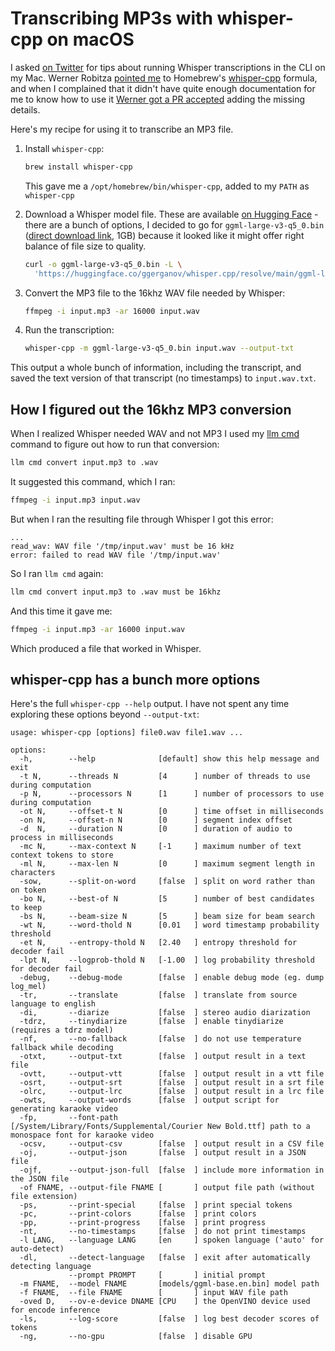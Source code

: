 # Transcribing MP3s with whisper-cpp on macOS

I asked [on Twitter](https://twitter.com/simonw/status/1783520794754318600) for tips about running Whisper transcriptions in the CLI on my Mac. Werner Robitza [pointed me](https://twitter.com/slhck/status/1783556354487034146) to Homebrew's [whisper-cpp](https://formulae.brew.sh/formula/whisper-cpp) formula, and when I complained that it didn't have quite enough documentation for me to know how to use it [Werner got a PR accepted](https://github.com/Homebrew/homebrew-core/pull/170148) adding the missing details.

Here's my recipe for using it to transcribe an MP3 file.

1. Install `whisper-cpp`:
    
    ```bash
    brew install whisper-cpp
    ```
    This gave me a `/opt/homebrew/bin/whisper-cpp`, added to my `PATH` as `whisper-cpp`

2. Download a Whisper model file. These are available [on Hugging Face](https://huggingface.co/ggerganov/whisper.cpp/tree/main) - there are a bunch of options, I decided to go for `ggml-large-v3-q5_0.bin` ([direct download link](https://huggingface.co/ggerganov/whisper.cpp/resolve/main/ggml-large-v3-q5_0.bin?download=true), 1GB) because it looked like it might offer right balance of file size to quality.
    ```bash
    curl -o ggml-large-v3-q5_0.bin -L \
      'https://huggingface.co/ggerganov/whisper.cpp/resolve/main/ggml-large-v3-q5_0.bin?download=true'
    ```
4. Convert the MP3 file to the 16khz WAV file needed by Whisper:
    ```bash
    ffmpeg -i input.mp3 -ar 16000 input.wav
    ````
5. Run the transcription:
    ```bash
    whisper-cpp -m ggml-large-v3-q5_0.bin input.wav --output-txt
    ```

This output a whole bunch of information, including the transcript, and saved the text version of that transcript (no timestamps) to `input.wav.txt`.

## How I figured out the 16khz MP3 conversion

When I realized Whisper needed WAV and not MP3 I used my [llm cmd](https://simonwillison.net/2024/Mar/26/llm-cmd/) command to figure out how to run that conversion:

```bash
llm cmd convert input.mp3 to .wav
```
It suggested this command, which I ran:
```bash
ffmpeg -i input.mp3 input.wav
```
But when I ran the resulting file through Whisper I got this error:
```
...
read_wav: WAV file '/tmp/input.wav' must be 16 kHz
error: failed to read WAV file '/tmp/input.wav'
```
So I ran `llm cmd` again:
```bash
llm cmd convert input.mp3 to .wav must be 16khz
```
And  this time it gave me:
```bash
ffmpeg -i input.mp3 -ar 16000 input.wav
```
Which produced a file that worked in Whisper.

## whisper-cpp has a bunch more options

Here's the full `whisper-cpp --help` output. I have not spent any time exploring these options beyond `--output-txt`:

```
usage: whisper-cpp [options] file0.wav file1.wav ...

options:
  -h,        --help              [default] show this help message and exit
  -t N,      --threads N         [4      ] number of threads to use during computation
  -p N,      --processors N      [1      ] number of processors to use during computation
  -ot N,     --offset-t N        [0      ] time offset in milliseconds
  -on N,     --offset-n N        [0      ] segment index offset
  -d  N,     --duration N        [0      ] duration of audio to process in milliseconds
  -mc N,     --max-context N     [-1     ] maximum number of text context tokens to store
  -ml N,     --max-len N         [0      ] maximum segment length in characters
  -sow,      --split-on-word     [false  ] split on word rather than on token
  -bo N,     --best-of N         [5      ] number of best candidates to keep
  -bs N,     --beam-size N       [5      ] beam size for beam search
  -wt N,     --word-thold N      [0.01   ] word timestamp probability threshold
  -et N,     --entropy-thold N   [2.40   ] entropy threshold for decoder fail
  -lpt N,    --logprob-thold N   [-1.00  ] log probability threshold for decoder fail
  -debug,    --debug-mode        [false  ] enable debug mode (eg. dump log_mel)
  -tr,       --translate         [false  ] translate from source language to english
  -di,       --diarize           [false  ] stereo audio diarization
  -tdrz,     --tinydiarize       [false  ] enable tinydiarize (requires a tdrz model)
  -nf,       --no-fallback       [false  ] do not use temperature fallback while decoding
  -otxt,     --output-txt        [false  ] output result in a text file
  -ovtt,     --output-vtt        [false  ] output result in a vtt file
  -osrt,     --output-srt        [false  ] output result in a srt file
  -olrc,     --output-lrc        [false  ] output result in a lrc file
  -owts,     --output-words      [false  ] output script for generating karaoke video
  -fp,       --font-path         [/System/Library/Fonts/Supplemental/Courier New Bold.ttf] path to a monospace font for karaoke video
  -ocsv,     --output-csv        [false  ] output result in a CSV file
  -oj,       --output-json       [false  ] output result in a JSON file
  -ojf,      --output-json-full  [false  ] include more information in the JSON file
  -of FNAME, --output-file FNAME [       ] output file path (without file extension)
  -ps,       --print-special     [false  ] print special tokens
  -pc,       --print-colors      [false  ] print colors
  -pp,       --print-progress    [false  ] print progress
  -nt,       --no-timestamps     [false  ] do not print timestamps
  -l LANG,   --language LANG     [en     ] spoken language ('auto' for auto-detect)
  -dl,       --detect-language   [false  ] exit after automatically detecting language
             --prompt PROMPT     [       ] initial prompt
  -m FNAME,  --model FNAME       [models/ggml-base.en.bin] model path
  -f FNAME,  --file FNAME        [       ] input WAV file path
  -oved D,   --ov-e-device DNAME [CPU    ] the OpenVINO device used for encode inference
  -ls,       --log-score         [false  ] log best decoder scores of tokens
  -ng,       --no-gpu            [false  ] disable GPU
```
